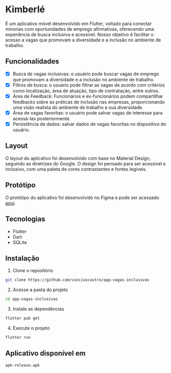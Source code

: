 # Kimberlé

É um aplicativo móvel desenvolvido em Flutter, voltado para conectar minorias com oportunidades de emprego afirmativas, oferecendo uma experiência de busca inclusiva e acessível. Nosso objetivo é facilitar o acesso a vagas que promovam a diversidade e a inclusão no ambiente de trabalho.

## Funcionalidades
- [x] Busca de vagas inclusivas: o usuário pode buscar vagas de emprego que promovam a diversidade e a inclusão no ambiente de trabalho.
- [x] Filtros de busca: o usuário pode filtrar as vagas de acordo com critérios como localização, área de atuação, tipo de contratação, entre outros.
- [x] Área de Feedback: Funcionários e ex-funcionários podem compartilhar feedbacks sobre as práticas de inclusão nas empresas, proporcionando uma visão realista do ambiente de trabalho e sua diversidade.
- [x] Área de vagas favoritas: o usuário pode salvar vagas de interesse para acessá-las posteriormente.
- [x] Persistência de dados: salvar dados de vagas favoritas no dispositivo do usuário.

## Layout
O layout do aplicativo foi desenvolvido com base no Material Design, seguindo as diretrizes do Google. O design foi pensado para ser acessível e inclusivo, com uma paleta de cores contrastantes e fontes legíveis.

## Protótipo
O protótipo do aplicativo foi desenvolvido no Figma e pode ser acessado [aqui](https://www.figma.com/design/doDYkngAHltqjDwAO5ik72/Prot%C3%B3tipo-Final).

## Tecnologias
- Flutter
- Dart
- SQLite

## Instalação
1. Clone o repositório
```bash
git clone https://github.com/vinciuscastro/app-vagas-inclusivas
```

2. Acesse a pasta do projeto
```bash
cd app-vagas-inclusivas
```

3. Instale as dependências
```bash
flutter pub get
```

4. Execute o projeto
```bash
flutter run
```

## Aplicativo disponível em
```bash	
apk-release.apk
```
